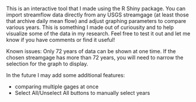 
This is an interactive tool that I made using the R Shiny package. 
You can import streamflow data directly from any USGS streamgage (at least those that archive daily mean flow) and adjust graphing parameters to compare various years. This is something I made out of curiousity and to help visualize some of the data in my research. Feel free to test it out and let me know if you have comments or find it useful!

Known issues:
Only 72 years of data can be shown at one time. If the chosen streamgage has more than 72 years, you will need to narrow the selection for the graph to display. 

In the future I may add some additional features:
- comparing multiple gages at once
- Select All/Unselect All buttons to manually select years
